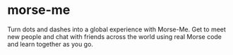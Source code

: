 # morse-me
Turn dots and dashes into a global experience with Morse-Me. Get to meet new people and chat with friends across the world using real Morse code and learn together as you go.
